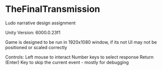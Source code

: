 # TheFinalTransmission
Ludo narrative design assignment

Unity Version: 6000.0.23f1

Game is designed to be run in 1920x1080 window, if its not UI may not be positioned or scaled correctly

Controls:
Left mouse to interact
Number keys to select response
Return (Enter) Key to skip the current event - mostly for debugging
